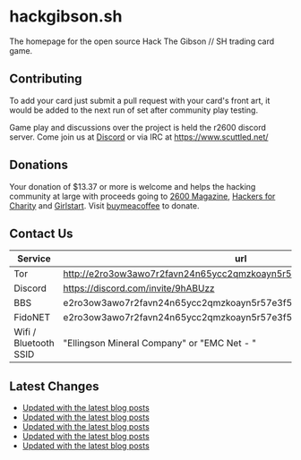 # hackgibson.sh
The homepage for the open source Hack The Gibson // SH trading card game.


## Contributing

To add your card just submit a pull request with your card's front art, it would be added to the next run of set after community play testing.

Game play and discussions over the project is held the r2600 discord server. Come join us at [Discord](https://discord.com/invite/9hABUzz) or via IRC at https://www.scuttled.net/


## Donations

Your donation of $13.37 or more is welcome and helps the hacking community at large with proceeds going to [2600 Magazine](https://2600.com/), [Hackers for Charity](https://hackersforcharity.org) and [Girlstart](https://girlstart.org).  Visit [buymeacoffee](https://www.buymeacoffee.com/hackgibson.sh) to donate.


## Contact Us

Service | url
-|-
Tor | http://e2ro3ow3awo7r2favn24n65ycc2qmzkoayn5r57e3f56nvjwdcgg32ad.onion
Discord | https://discord.com/invite/9hABUzz
BBS | e2ro3ow3awo7r2favn24n65ycc2qmzkoayn5r57e3f56nvjwdcgg32ad.onion:23
FidoNET | e2ro3ow3awo7r2favn24n65ycc2qmzkoayn5r57e3f56nvjwdcgg32ad.onion:24554
Wifi / Bluetooth SSID | "Ellingson Mineral Company" or "EMC Net - <fidonet address>"

## Latest Changes
<!-- BLOG-POST-LIST:START -->
- [Updated with the latest blog posts](https://github.com/DFW2600/hackgibson.sh/commit/abdcc1b6bfc12011d203842b3fd9521a459cb55b)
- [Updated with the latest blog posts](https://github.com/DFW2600/hackgibson.sh/commit/eae6a276969f7ec4e1527eea0647bd8104f1197b)
- [Updated with the latest blog posts](https://github.com/DFW2600/hackgibson.sh/commit/277980b7e0feaadcbb33a1aa86c64945f14c2360)
- [Updated with the latest blog posts](https://github.com/DFW2600/hackgibson.sh/commit/41a4677118dbd393d371b3463ecd1e4601d782dd)
- [Updated with the latest blog posts](https://github.com/DFW2600/hackgibson.sh/commit/e16a08ba32f42155918a1b66878172ee676a1d32)
<!-- BLOG-POST-LIST:END -->
